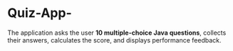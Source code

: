 # Quiz-App-
The application asks the user **10 multiple-choice Java questions**, collects their answers, calculates the score, and displays performance feedback.
